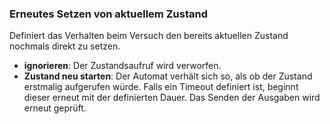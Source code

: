 ﻿### Erneutes Setzen von aktuellem Zustand

Definiert das Verhalten beim Versuch den bereits aktuellen Zustand nochmals direkt zu setzen.


* **ignorieren**: Der Zustandsaufruf wird verworfen.
* **Zustand neu starten**: 
  Der Automat verhält sich so, als ob der Zustand erstmalig aufgerufen würde.
  Falls ein Timeout definiert ist, beginnt dieser erneut mit der definierten Dauer.
  Das Senden der Ausgaben wird erneut geprüft.


